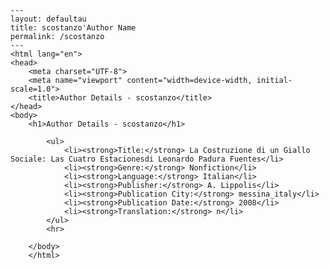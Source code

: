 
    ---
    layout: defaultau
    title: scostanzo'Author Name 
    permalink: /scostanzo
    ---
    <html lang="en">
    <head>
        <meta charset="UTF-8">
        <meta name="viewport" content="width=device-width, initial-scale=1.0">
        <title>Author Details - scostanzo</title>
    </head>
    <body>
        <h1>Author Details - scostanzo</h1>
        
            <ul>
                <li><strong>Title:</strong> La Costruzione di un Giallo Sociale: Las Cuatro Estacionesdi Leonardo Padura Fuentes</li>
                <li><strong>Genre:</strong> Nonfiction</li>
                <li><strong>Language:</strong> Italian</li>
                <li><strong>Publisher:</strong> A. Lippolis</li>
                <li><strong>Publication City:</strong> messina_italy</li>
                <li><strong>Publication Date:</strong> 2008</li>
                <li><strong>Translation:</strong> n</li>
            </ul>
            <hr>
            
        </body>
        </html>
        